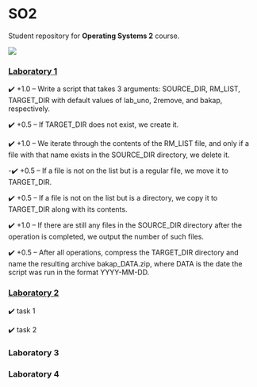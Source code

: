# SO2

Student repository for **Operating Systems 2** course.

![](https://cdn.discordapp.com/attachments/1071914685416341654/1084238637920698519/i8wiq9ddhrx71.png)

### [Laboratory 1](/lab1)
:heavy_check_mark: +1.0 – Write a script that takes 3 arguments: SOURCE_DIR, RM_LIST, TARGET_DIR with default values of lab_uno, 2remove, and bakap, respectively.

:heavy_check_mark: +0.5 – If TARGET_DIR does not exist, we create it.

:heavy_check_mark: +1.0 – We iterate through the contents of the RM_LIST file, and only if a file with that name exists in the SOURCE_DIR directory, we delete it.

-:heavy_check_mark: +0.5 – If a file is not on the list but is a regular file, we move it to TARGET_DIR. 

:heavy_check_mark: +0.5 – If a file is not on the list but is a directory, we copy it to TARGET_DIR along with its contents.

:heavy_check_mark: +1.0  – If there are still any files in the SOURCE_DIR directory after the operation is completed, we output the number of such files.

:heavy_check_mark: +0.5 – After all operations, compress the TARGET_DIR directory and name the resulting archive bakap_DATA.zip, where DATA is the date the script was run in the format YYYY-MM-DD.

### [Laboratory 2](/lab2)

:heavy_check_mark: task 1

:heavy_check_mark: task 2

### Laboratory 3

### Laboratory 4




